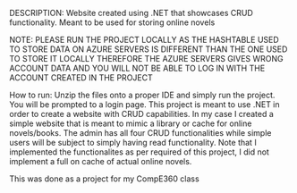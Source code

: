 DESCRIPTION: Website created using .NET that showcases CRUD functionality. Meant to be used for storing online novels

NOTE:
PLEASE RUN THE PROJECT LOCALLY AS THE HASHTABLE USED TO STORE DATA ON AZURE SERVERS IS DIFFERENT THAN THE ONE USED TO STORE IT LOCALLY THEREFORE THE AZURE SERVERS GIVES WRONG ACCOUNT DATA AND YOU WILL NOT BE ABLE TO LOG IN WITH THE ACCOUNT CREATED IN THE PROJECT

How to run:
Unzip the files onto a proper IDE and simply run the project. You will be prompted to a login page. This project is meant to use .NET in order to create a website with CRUD capabilities. In my case I created a simple website that is meant to mimic a library or cache for online novels/books. The admin has all four CRUD functionalities while simple users will be subject to simply having read functionality. Note that I implemented the functionalites as per required of this project, I did not implement a full on cache of actual online novels.

This was done as a project for my CompE360 class

